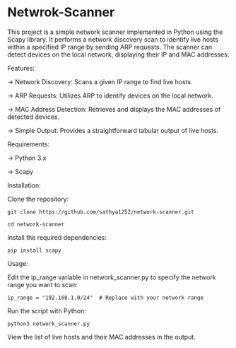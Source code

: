 # Netwrok-Scanner
This project is a simple network scanner implemented in Python using the Scapy library. It performs a network discovery scan to identify live hosts within a specified IP range by sending ARP requests. The scanner can detect devices on the local network, displaying their IP and MAC addresses.

Features:

  -> Network Discovery: Scans a given IP range to find live hosts.
  
  -> ARP Requests: Utilizes ARP to identify devices on the local network.
  
  -> MAC Address Detection: Retrieves and displays the MAC addresses of detected devices.
  
  -> Simple Output: Provides a straightforward tabular output of live hosts.
  

Requirements:

  -> Python 3.x
  
  -> Scapy

Installation:

Clone the repository:

    git clone https://github.com/sathya1252/network-scanner.git
    
    cd network-scanner

Install the required dependencies:

    pip install scapy

Usage:

Edit the ip_range variable in network_scanner.py to specify the network range you want to scan:

    ip_range = "192.168.1.0/24"  # Replace with your network range

Run the script with Python:

    python3 network_scanner.py

View the list of live hosts and their MAC addresses in the output.
